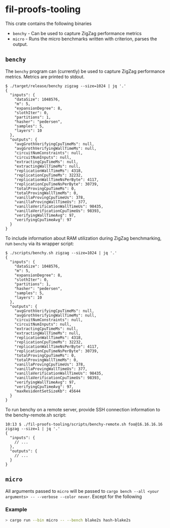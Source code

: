 # fil-proofs-tooling

This crate contains the following binaries

- `benchy` - Can be used to capture ZigZag performance metrics
- `micro` - Runs the micro benchmarks written with criterion, parses the output.

## `benchy`

The `benchy` program can (currently) be used to capture ZigZag performance
metrics. Metrics are printed to stdout.

```
$ ./target/release/benchy zigzag --size=1024 | jq '.'
{
  "inputs": {
    "dataSize": 1048576,
    "m": 5,
    "expansionDegree": 8,
    "slothIter": 0,
    "partitions": 1,
    "hasher": "pedersen",
    "samples": 5,
    "layers": 10
  },
  "outputs": {
    "avgGrothVerifyingCpuTimeMs": null,
    "avgGrothVerifyingWallTimeMs": null,
    "circuitNumConstraints": null,
    "circuitNumInputs": null,
    "extractingCpuTimeMs": null,
    "extractingWallTimeMs": null,
    "replicationWallTimeMs": 4318,
    "replicationCpuTimeMs": 32232,
    "replicationWallTimeNsPerByte": 4117,
    "replicationCpuTimeNsPerByte": 30739,
    "totalProvingCpuTimeMs": 0,
    "totalProvingWallTimeMs": 0,
    "vanillaProvingCpuTimeUs": 378,
    "vanillaProvingWallTimeUs": 377,
    "vanillaVerificationWallTimeUs": 98435,
    "vanillaVerificationCpuTimeUs": 98393,
    "verifyingWallTimeAvg": 97,
    "verifyingCpuTimeAvg": 97
  }
}
```

To include information about RAM utilization during ZigZag benchmarking, run
`benchy` via its wrapper script:

```
$ ./scripts/benchy.sh zigzag --size=1024 | jq '.'
{
  "inputs": {
    "dataSize": 1048576,
    "m": 5,
    "expansionDegree": 8,
    "slothIter": 0,
    "partitions": 1,
    "hasher": "pedersen",
    "samples": 5,
    "layers": 10
  },
  "outputs": {
    "avgGrothVerifyingCpuTimeMs": null,
    "avgGrothVerifyingWallTimeMs": null,
    "circuitNumConstraints": null,
    "circuitNumInputs": null,
    "extractingCpuTimeMs": null,
    "extractingWallTimeMs": null,
    "replicationWallTimeMs": 4318,
    "replicationCpuTimeMs": 32232,
    "replicationWallTimeNsPerByte": 4117,
    "replicationCpuTimeNsPerByte": 30739,
    "totalProvingCpuTimeMs": 0,
    "totalProvingWallTimeMs": 0,
    "vanillaProvingCpuTimeUs": 378,
    "vanillaProvingWallTimeUs": 377,
    "vanillaVerificationWallTimeUs": 98435,
    "vanillaVerificationCpuTimeUs": 98393,
    "verifyingWallTimeAvg": 97,
    "verifyingCpuTimeAvg": 97,
    "maxResidentSetSizeKb": 45644
  }
}
```

To run benchy on a remote server, provide SSH connection information to the
benchy-remote.sh script:

```shell
10:13 $ ./fil-proofs-tooling/scripts/benchy-remote.sh foo@16.16.16.16 zigzag --size=1 | jq '.'
{
  "inputs": {
    // ...
  },
  "outputs": {
    // ...
  }
}
```

## `micro`

All arguments passed to `micro` will be passed to `cargo bench --all <your arguments> -- --verbose --color never`.
Except for the following

### Example

```sh
> cargo run --bin micro -- --bench blake2s hash-blake2s
```

